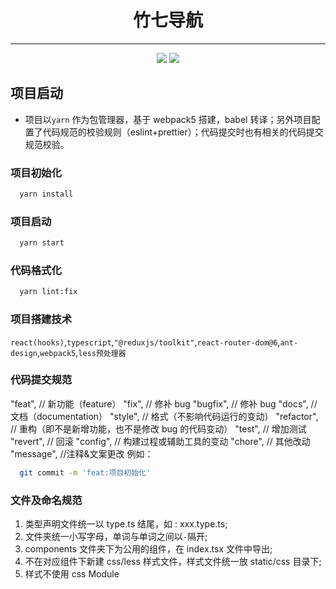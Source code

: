 <h1 align="center">竹七导航</h1>

---
<div align="center">
  <img src="https://img.shields.io/badge/webpack-5.73.0-blue" style="max-width: 100%;">
  <img src="https://img.shields.io/badge/antd-4.21.4-blue" style="max-width: 100%;">
</div>

## 项目启动

- 项目以`yarn` 作为包管理器，基于 webpack5 搭建，babel 转译；另外项目配置了代码规范的校验规则（eslint+prettier）；代码提交时也有相关的代码提交规范校验。

### 项目初始化

```bash
  yarn install
```

### 项目启动

```bash
  yarn start
```

### 代码格式化

```bash
  yarn lint:fix
```

### 项目搭建技术

`react(hooks)`,`typescript`,`"@reduxjs/toolkit"`,`react-router-dom@6`,`ant-design`,`webpack5`,`less预处理器`

### 代码提交规范

"feat", // 新功能（feature）
"fix", // 修补 bug
"bugfix", // 修补 bug
"docs", // 文档（documentation）
"style", // 格式（不影响代码运行的变动）
"refactor", // 重构（即不是新增功能，也不是修改 bug 的代码变动）
"test", // 增加测试
"revert", // 回滚
"config", // 构建过程或辅助工具的变动
"chore", // 其他改动
"message", //注释&文案更改
例如：

```bash
  git commit -m 'feat:项目初始化'
```

### 文件及命名规范

1. 类型声明文件统一以 type.ts 结尾，如 : xxx.type.ts;
2. 文件夹统一小写字母，单词与单词之间以`-`隔开;
3. components 文件夹下为公用的组件，在 index.tsx 文件中导出;
4. 不在对应组件下新建 css/less 样式文件，样式文件统一放 static/css 目录下;
5. 样式不使用 css Module
